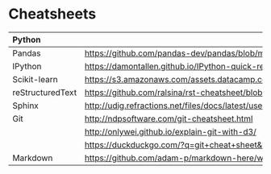 # Cheatsheets

|Python           |       |
|:---             | :----------------------------------|
|Pandas           | https://github.com/pandas-dev/pandas/blob/master/doc/cheatsheet/Pandas_Cheat_Sheet.pdf|
|IPython          | https://damontallen.github.io/IPython-quick-ref-sheets/|
|Scikit-learn     | https://s3.amazonaws.com/assets.datacamp.com/blog_assets/Scikit_Learn_Cheat_Sheet_Python.pdf|
|reStructuredText | https://github.com/ralsina/rst-cheatsheet/blob/master/rst-cheatsheet.rst|
|Sphinx           | http://udig.refractions.net/files/docs/latest/user/docguide/sphinxSyntax.html|
|Git              | http://ndpsoftware.com/git-cheatsheet.html |
|                 | http://onlywei.github.io/explain-git-with-d3/ |
|                 | https://duckduckgo.com/?q=git+cheat+sheet&t=h_&ia=cheatsheet&iax=1 |
|Markdown         | https://github.com/adam-p/markdown-here/wiki/Markdown-Cheatsheet|
